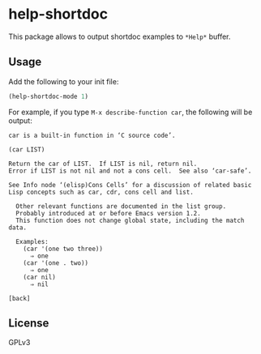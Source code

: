# help-shortdoc

This package allows to output shortdoc examples to `*Help*` buffer.

## Usage

Add the following to your init file:

```lisp
(help-shortdoc-mode 1)
```

For example, if you type `M-x describe-function car`, the following will be output:

```
car is a built-in function in ‘C source code’.

(car LIST)

Return the car of LIST.  If LIST is nil, return nil.
Error if LIST is not nil and not a cons cell.  See also ‘car-safe’.

See Info node ‘(elisp)Cons Cells’ for a discussion of related basic
Lisp concepts such as car, cdr, cons cell and list.

  Other relevant functions are documented in the list group.
  Probably introduced at or before Emacs version 1.2.
  This function does not change global state, including the match data.

  Examples:
    (car '(one two three))
      ⇒ one
    (car '(one . two))
      ⇒ one
    (car nil)
      ⇒ nil

[back]
```

## License

GPLv3
